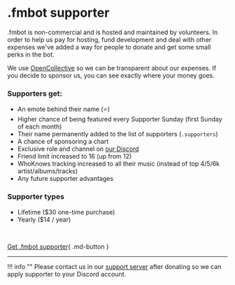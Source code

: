# .fmbot supporter

.fmbot is non-commercial and is hosted and maintained by volunteers. In order to help us pay for hosting, fund development and deal with other expenses we've added a way for people to donate and get some small perks in the bot.

We use [OpenCollective](https://opencollective.com/fmbot) so we can be transparent about our expenses. If you decide to sponsor us, you can see exactly where your money goes.


### Supporters get: 
- An emote behind their name (⭐)
- Higher chance of being featured every Supporter Sunday (first Sunday of each month)
- Their name permanently added to the list of supporters (`.supporters`)
- A chance of sponsoring a chart
- Exclusive role and channel on [our Discord](https://discord.gg/6y3jJjtDqK)
- Friend limit increased to 16 (up from 12)
- WhoKnows tracking increased to all their music (instead of top 4/5/6k artist/albums/tracks)
- Any future supporter advantages


### Supporter types

- Lifetime ($30 one-time purchase)
- Yearly ($14 / year)

<br>

[Get .fmbot supporter](https://opencollective.com/fmbot/contribute){ .md-button }

<hr>

    
!!! info ""
    Please contact us in our [support server](http://server.fmbot.xyz/) after donating so we can apply supporter to your Discord account.
